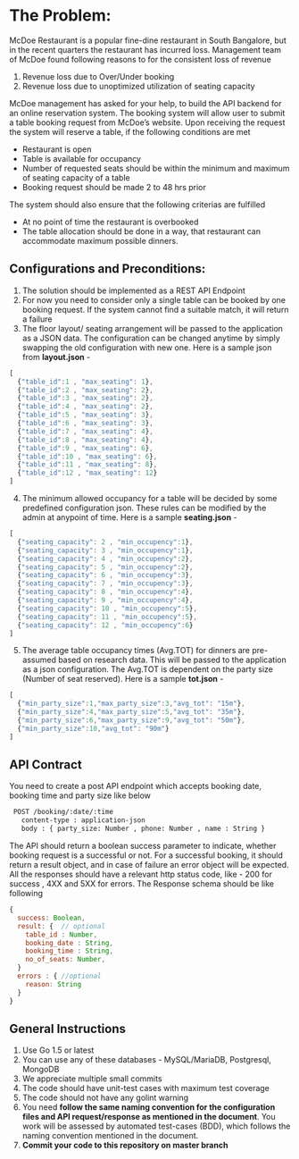 # The Problem:
McDoe Restaurant is a popular fine-dine restaurant in South Bangalore, but in the recent quarters the restaurant has incurred loss. Management team of McDoe found following reasons to for the consistent  loss of revenue
1. Revenue loss due to Over/Under booking
2. Revenue loss due to unoptimized utilization of seating capacity

McDoe management has asked for your help, to build the API backend for an online reservation system. The booking system will allow user to submit a table booking request from McDoe’s website. Upon receiving the request the system will reserve a table, if the following conditions are met 
+ Restaurant is open
+ Table is available for occupancy
+ Number of requested seats should be within the minimum and maximum of seating capacity of a table
+ Booking request should be made 2 to 48 hrs prior

The system should also ensure that the following criterias are fulfilled
+ At no point of time the restaurant is overbooked 
+ The table allocation should be done in a way, that restaurant can accommodate maximum possible dinners.

## Configurations and Preconditions:
1. The solution should be implemented as a REST API Endpoint
2. For now you need to consider only a single table can be booked by one booking request. If the system cannot find a suitable match, it will return a failure
3. The floor layout/ seating arrangement will be passed to the application as a JSON data. The configuration can be changed anytime by simply swapping the old configuration with new one.  Here is a sample  json from **layout.json** -
```js
[
  {"table_id":1 , "max_seating": 1},
  {"table_id":2 , "max_seating": 2},
  {"table_id":3 , "max_seating": 2},
  {"table_id":4 , "max_seating": 2},
  {"table_id":5 , "max_seating": 3},
  {"table_id":6 , "max_seating": 3},
  {"table_id":7 , "max_seating": 4},
  {"table_id":8 , "max_seating": 4},
  {"table_id":9 , "max_seating": 6},
  {"table_id":10 , "max_seating": 6},
  {"table_id":11 , "max_seating": 8},
  {"table_id":12 , "max_seating": 12}
]
```
4. The minimum allowed occupancy for a table will be decided by some predefined configuration json. These rules can be modified by the admin at anypoint of time. Here is a sample **seating.json** -
```js
[
  {"seating_capacity": 2 , "min_occupency":1},
  {"seating_capacity": 3 , "min_occupency":1},
  {"seating_capacity": 4 , "min_occupency":2},
  {"seating_capacity": 5 , "min_occupency":2},
  {"seating_capacity": 6 , "min_occupency":3},
  {"seating_capacity": 7 , "min_occupency":3},
  {"seating_capacity": 8 , "min_occupency":4},
  {"seating_capacity": 9 , "min_occupency":4},
  {"seating_capacity": 10 , "min_occupency":5},
  {"seating_capacity": 11 , "min_occupency":5},
  {"seating_capacity": 12 , "min_occupency":6}
]
```
5. The average table occupancy times (Avg.TOT) for dinners are pre-assumed based on research data. This will be passed to the application as a json configuration. The Avg.TOT is dependent on the party size (Number of seat reserved). Here is a sample **tot.json** -
```js
[
  {"min_party_size":1,"max_party_size":3,"avg_tot": "15m"},
  {"min_party_size":4,"max_party_size":5,"avg_tot": "35m"},
  {"min_party_size":6,"max_party_size":9,"avg_tot": "50m"},
  {"min_party_size":10,"avg_tot": "90m"}
]
```

## API Contract
You need to create a post API endpoint which accepts booking date, booking time and party size like below
```sh
 POST /booking/:date/:time
   content-type : application-json
   body : { party_size: Number , phone: Number , name : String }
 ```
   
The API should return a boolean success parameter to indicate, whether booking request is a successful or not. For a successful booking, it should return a result object, and in case of failure an error object will be expected. All the responses should have a relevant http status code, like - 200 for success , 4XX and 5XX for errors. The Response schema should be like following
```js
{
  success: Boolean,
  result: {  // optional
    table_id : Number,
    booking_date : String,
    booking_time : String,
    no_of_seats: Number,
  }
  errors : { //optional
    reason: String
  }
}
```
## General Instructions
1. Use Go 1.5 or latest
2. You can use any of these databases - MySQL/MariaDB, Postgresql, MongoDB
3. We appreciate multiple small commits
4. The code should have unit-test cases with maximum test coverage
5. The code should not have any golint warning
6. You need **follow the same naming convention for the configuration files and API request/response as mentioned in the document**. You work will be assessed by automated test-cases (BDD), which follows the naming convention mentioned in the document.
7. **Commit your code to this repository on master branch**
